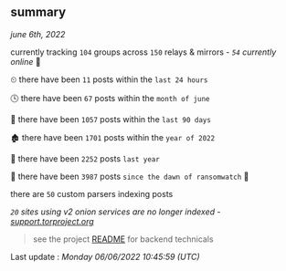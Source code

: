 
## summary
_june 6th, 2022_

currently tracking `104` groups across `150` relays & mirrors - _`54` currently online_ 📡

⏲ there have been `11` posts within the `last 24 hours`

🕓 there have been `67` posts within the `month of june`

📅 there have been `1057` posts within the `last 90 days`

🏚 there have been `1701` posts within the `year of 2022`

🚀 there have been `2252` posts `last year`

🦕 there have been `3987` posts `since the dawn of ransomwatch` 🐣

there are `50` custom parsers indexing posts

_`20` sites using v2 onion services are no longer indexed - [support.torproject.org](https://support.torproject.org/onionservices/v2-deprecation/)_

> see the project [README](https://github.com/jmousqueton/ransomwatch#readme) for backend technicals



Last update : _Monday 06/06/2022 10:45:59 (UTC)_

